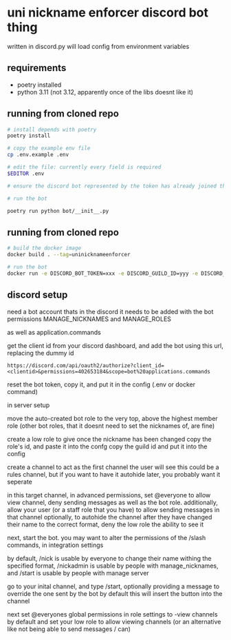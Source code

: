 # uni nickname enforcer discord bot thing

written in discord.py
will load config from environment variables


## requirements
- poetry installed
- python 3.11 (not 3.12, apparently once of the libs doesnt like it)


## running from cloned repo
```bash
# install depends with poetry
poetry install

# copy the example env file
cp .env.example .env

# edit the file: currently every field is required
$EDITOR .env

# ensure the discord bot represented by the token has already joined the server given in the config

# run the bot

poetry run python bot/__init__.py
```

## running from cloned repo
```bash
# build the docker image
docker build . --tag=uninicknameenforcer

# run the bot
docker run -e DISCORD_BOT_TOKEN=xxx -e DISCORD_GUILD_ID=yyy -e DISCORD_CHANGED_NAME_ROLE_ID=zzz uninicknameenforcer
```

## discord setup

need a bot account thats in the discord
it needs to be added with the bot permissions MANAGE_NICKNAMES and MANAGE_ROLES

as well as application.commands

get the client id from your discord dashboard, and add the bot using this url, replacing the dummy id
```
https://discord.com/api/oauth2/authorize?client_id=<clientid>&permissions=402653184&scope=bot%20applications.commands
```

reset the bot token, copy it, and put it in the config (.env or docker command)

in server setup

move the auto-created bot role to the very top, above the highest member role (other bot roles, that it doesnt need to set the nicknames of, are fine)

create a low role to give once the nickname has been changed
copy the role's id, and paste it into the confg
copy the guild id and put it into the config

create a channel to act as the first channel the user will see
this could be a rules channel, but if you want to have it autohide later, you probably want it seperate

in this target channel, in advanced permissions, set @everyone to allow view channel, deny sending messages
as well as the bot role.
additionally, allow your user (or a staff role that you have) to allow sending messages in that channel
optionally, to autohide the channel after they have changed their name to the correct format, deny the low role the ability to see it

next, start the bot. you may want to alter the permissions of the /slash commands, in integration settings

by default, /nick is usable by everyone to change their name withing the specified format,
/nickadmin is usable by people with manage_nicknames,
and /start is usable by people with manage server

go to your inital channel, and type /start, optionally providing a message to override the one sent by the bot by default
this will insert the button into the channel

next set @everyones global permissions in role settings to -view channels by default
and set your low role to allow viewing channels
(or an alternative like not being able to send messages / can)

